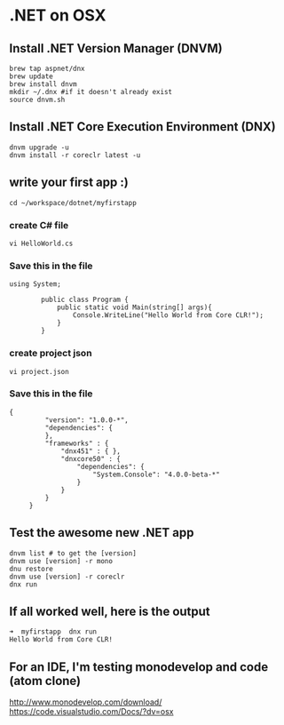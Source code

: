 # .NET on OSX

## Install .NET Version Manager (DNVM)
```
brew tap aspnet/dnx
brew update
brew install dnvm
mkdir ~/.dnx #if it doesn't already exist
source dnvm.sh
```

## Install .NET Core Execution Environment (DNX)
```
dnvm upgrade -u
dnvm install -r coreclr latest -u
```

## write your first app :)
```
cd ~/workspace/dotnet/myfirstapp
```

### create C# file

```
vi HelloWorld.cs
```
### Save this in the file
```
using System;

        public class Program {
        	public static void Main(string[] args){
        		Console.WriteLine("Hello World from Core CLR!");
        	}
        }
```
### create project json
```
vi project.json
```
### Save this in the file
```
{
         "version": "1.0.0-*",
         "dependencies": {
         },
         "frameworks" : {
             "dnx451" : { },
             "dnxcore50" : {
                 "dependencies": {
                     "System.Console": "4.0.0-beta-*"
                 }
             }
         }
     }
```
## Test the awesome new .NET app
```
dnvm list # to get the [version]
dnvm use [version] -r mono
dnu restore
dnvm use [version] -r coreclr
dnx run
```
## If all worked well, here is the output

```
➜  myfirstapp  dnx run
Hello World from Core CLR!
```

## For an IDE, I'm testing monodevelop and code (atom clone)

http://www.monodevelop.com/download/
https://code.visualstudio.com/Docs/?dv=osx

